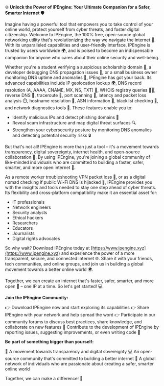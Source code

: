 🌐 **Unlock the Power of IPEngine: Your Ultimate Companion for a Safer, Smarter Internet** 🛡️

Imagine having a powerful tool that empowers you to take control of your online world, protect yourself from cyber threats, and foster digital citizenship. Welcome to IPEngine, the 100% free, open-source global networking utility that's revolutionizing the way we navigate the internet 🚀. With its unparalleled capabilities and user-friendly interface, IPEngine is trusted by users worldwide 🌍, and is poised to become an indispensable companion for anyone who cares about their online security and well-being.

Whether you're a student verifying a suspicious scholarship domain 📝, a developer debugging DNS propagation issues 🤔, or a small business owner monitoring DNS uptime and anomalies 💼, IPEngine has got your back. Its advanced capabilities include IP geolocation lookup 🌍, DNS record resolution (A, AAAA, CNAME, MX, NS, TXT) 🔧, WHOIS registry queries 👮‍♂️, reverse DNS 🔁, traceroute 📡, port scanning 🔴, latency and packet loss analysis ⏱️, hostname resolution 📍, ASN information 🤝, blacklist checking 🚫, and network diagnostics tools 🔧. These features enable you to:

* Identify malicious IPs and detect phishing domains 🚫
* Reveal scam infrastructure and map digital threat surfaces 🔍
* Strengthen your cybersecurity posture by monitoring DNS anomalies and detecting potential security risks 🔒

But that's not all! IPEngine is more than just a tool – it's a movement towards transparency, digital sovereignty, internet health, and open-source collaboration 🌈. By using IPEngine, you're joining a global community of like-minded individuals who are committed to building a faster, safer, smarter, and more open internet 🔗.

As a remote worker troubleshooting VPN packet loss 📡, or as a digital nomad checking if public Wi-Fi DNS is hijacked 🛂️, IPEngine provides you with the insights and tools needed to stay one step ahead of cyber threats. Its flexibility and cross-platform compatibility make it an essential asset for:

* IT professionals
* Network engineers
* Security analysts
* Ethical hackers
* Researchers
* Educators
* Journalists
* Digital rights advocates

So why wait? Download IPEngine today at [https://www.ipengine.xyz](https://www.ipengine.xyz) and experience the power of a more transparent, secure, and connected internet 🌐. Share it with your friends, tech communities, and online groups, and join us in building a global movement towards a better online world 🌍.

Together, we can create an internet that's faster, safer, smarter, and more open 🔗 – one IP at a time. So let's get started! 💻

**Join the IPEngine Community:**

👉 Download IPEngine now and start exploring its capabilities
👉 Share IPEngine with your network and help spread the word
👉 Participate in our community forums to discuss best practices, share knowledge, and collaborate on new features
📢 Contribute to the development of IPEngine by reporting issues, suggesting improvements, or even writing code 🚀

**Be part of something bigger than yourself:**

🌈 A movement towards transparency and digital sovereignty
💻 An open-source community that's committed to building a better internet
🔗 A global network of individuals who are passionate about creating a safer, smarter online world

Together, we can make a difference! 💖